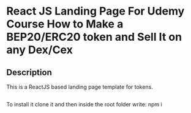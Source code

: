# React JS Landing Page For Udemy Course How to Make a BEP20/ERC20 token and Sell It on any Dex/Cex


## Description
This is a ReactJS based landing page template for tokens. 
## 
To install it clone it and then inside the root folder write: npm i
